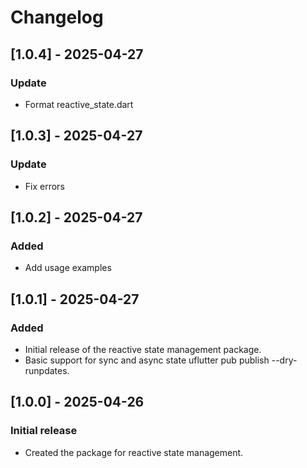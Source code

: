 # Changelog

## [1.0.4] - 2025-04-27
### Update
- Format reactive_state.dart

## [1.0.3] - 2025-04-27
### Update
- Fix errors

## [1.0.2] - 2025-04-27
### Added
- Add usage examples 

## [1.0.1] - 2025-04-27
### Added
- Initial release of the reactive state management package.
- Basic support for sync and async state uflutter pub publish --dry-runpdates.

## [1.0.0] - 2025-04-26
### Initial release
- Created the package for reactive state management.
